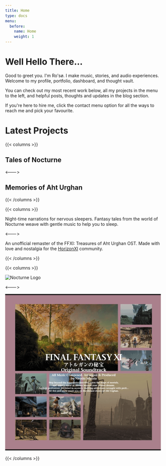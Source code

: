 ```yaml
---
title: Home
type: docs
menu:
  before:
    name: Home
    weight: 1
---
```


# Well Hello There...

Good to greet you. I'm Ro'sø. I make music, stories, and audio experiences. Welcome to my profile, portfolio, dashboard, and thought vault. 

You can check out my most recent work below, all my projects in the menu to the left, and helpful posts, thoughts and updates in the blog section.

If you're here to hire me, click the contact menu option for all the ways to reach me and pick your favourite.

# Latest Projects 

{{< columns >}} <!-- begin columns block -->

## Tales of Nocturne 


<---> <!-- magic separator, between columns -->

## Memories of Aht Urghan


{{< /columns >}}

{{< columns >}} <!-- begin columns block -->

Night-time narrations for nervous sleepers. Fantasy tales from the world of Nocturne weave with gentle music to help you to sleep.

<---> <!-- magic separator, between columns -->

An unofficial remaster of the FFXI: Treasures of Aht Urghan OST. Made with love and nostalgia for the [HorizonXI](https://horizonxi.com) community.

{{< /columns >}}

{{< columns >}} <!-- begin columns block -->

![Nocturne Logo](static/images/NocturneLogo.png)

<---> <!-- magic separator, between columns -->

![ToAU Logo](/static/images/ToAUOST.png)

{{< /columns >}}

